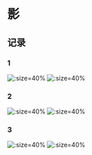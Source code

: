 # 影

## 记录

<!-- tabs:start -->

### **1**

![](../../assets/AI/00126-869038319.png ':size=40%')
![](../../assets/AI/00125-869038318.png ':size=40%')

### **2**

![](../../assets/AI/00129-869038322.png ':size=40%')
![](../../assets/AI/00129-869038322.png ':size=40%')

### **3**

![](../../assets/AI/00127-869038320.png ':size=40%')
![](../../assets/AI/00121-4205546296.png ':size=40%')

<!-- tabs:end -->
